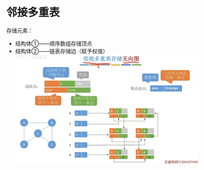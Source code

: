 


# 邻接多重表
存储元素：
- 结构体①——顺序数组存储顶点
- 结构体②——链表存储边（赋予权值）
![输入图片说明](/imgs/2025-07-04/1AY4PQ7O2gh0SAL8.jpeg)

<!--stackedit_data:
eyJoaXN0b3J5IjpbLTExNjIzOTkzNjUsNDQwOTA1NjE5XX0=
-->
